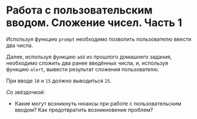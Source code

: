 # Работа с пользовательским вводом. Сложение чисел. Часть 1

Используя функцию `prompt` необходимо позволить пользователю ввести
два числа.

Далее, используя функцию `add` из прошлого домашнего задания,
необходимо сложить два ранее введённых числа, и, 
используя функцию `alert`, вывести результат сложения пользователю.

При вводе `10` и `15` должно выводиться `25`.

*Со звёздочкой:*

* Какие могут возникнуть нюансы при работе с пользовательским вводом?
Как предотвратить возникновение проблем?